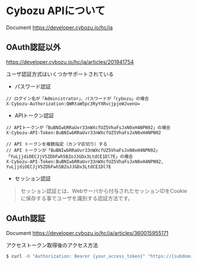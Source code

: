 # Cybozu APIについて

Document
https://developer.cybozu.io/hc/ja

## OAuth認証以外

https://developer.cybozu.io/hc/ja/articles/201941754

ユーザ認証方式はいくつかサポートされている

- パスワード認証

```
// ログイン名が「Administrator」、パスワードが「cybozu」の場合
X-Cybozu-Authorization:QWRtaW5pc3RyYXRvcjpjeWJvenU=
```

- APIトークン認証

```
// APIトークンが「BuBNIwbRRaUvr33nWXcfUZ5VhaFsJxN0xH4NPN92」の場合
X-Cybozu-API-Token:BuBNIwbRRaUvr33nWXcfUZ5VhaFsJxN0xH4NPN92

// API トークンを複数指定（カンマ区切り）する
// API トークンが「BuBNIwbRRaUvr33nWXcfUZ5VhaFsJxN0xH4NPN92」「YuLjjdiOECJjV5ZDbFwh5BZoJJGDx3LtdCE1Dl7E」の場合
X-Cybozu-API-Token:BuBNIwbRRaUvr33nWXcfUZ5VhaFsJxN0xH4NPN92, YuLjjdiOECJjV5ZDbFwh5BZoJJGDx3LtdCE1Dl7E
```

- セッション認証

> セッション認証とは、Webサーバから付与されたセッションIDをCookieに保存する事でユーザを識別する認証方法です。

## OAuth認証

Document https://developer.cybozu.io/hc/ja/articles/360015955171

アクセストークン取得後のアクセス方法

```.sh
$ curl -H "Authorization: Bearer {your_access_token}" "https://{subdomain}.cybozu.com/k/v1/apps.json"
```

